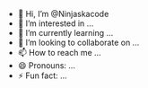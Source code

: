 - 👋 Hi, I’m @Ninjaskacode
- 👀 I’m interested in ...
- 🌱 I’m currently learning ...
- 💞️ I’m looking to collaborate on ...
- 📫 How to reach me ...
- 😄 Pronouns: ...
- ⚡ Fun fact: ...

<!---
Ninjaskacode/Ninjaskacode is a ✨ special ✨ repository because its `README.md` (this file) appears on your GitHub profile.
You can click the Preview link to take a look at your changes.
--->
